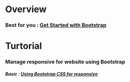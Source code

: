 # Overview
### Best for you : [ Get Started with Bootstrap ](https://wiki.matbao.net/bootstrap-la-gi-cai-dat-bootstrap-web-chuan-responsive/)
# Turtorial
### Manage responsive for website using Bootstrap
##### Basic : [Using Bootstrap CSS for responsive](https://csc.edu.vn/lap-trinh-va-csdl/tin-tuc/kien-thuc-lap-trinh/su-dung-bootstrap-de-tao-giao-dien-cho-trang-web-ho-tro-responsive-162)
